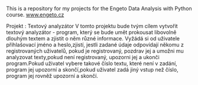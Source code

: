 This is a repository for my projects for the Engeto Data Analysis with Python course.
www.engeto.cz

Projekt : Textový analyzátor
V tomto projektu bude tvým cílem vytvořit textový analyzátor - program, který se bude umět prokousat libovolně dlouhým textem a zjistit o něm různé informace.
Vyžádá si od uživatele přihlašovací jméno a heslo,zjistí, jestli zadané údaje odpovídají někomu z registrovaných uživatelů, pokud je registrovaný, pozdrav jej a umožni mu analyzovat texty,pokud není registrovaný, upozorni jej a ukonči program.Pokud uživatel vybere takové číslo textu, které není v zadání, program jej upozorní a skončí,pokud uživatel zadá jiný vstup než číslo, program jej rovněž upozorní a skončí.
